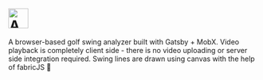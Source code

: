 # <a href='https://analyze.golf'><img src='https://s3.amazonaws.com/analyze.golf-images/logo.png' height='40' alt='Analyze.Golf logo' aria-label='analyze.golf' /></a>

A browser-based golf swing analyzer built with Gatsby + MobX. Video playback is completely client side - there is no video uploading or server side integration required. Swing lines are drawn using canvas with the help of fabricJS 💯
